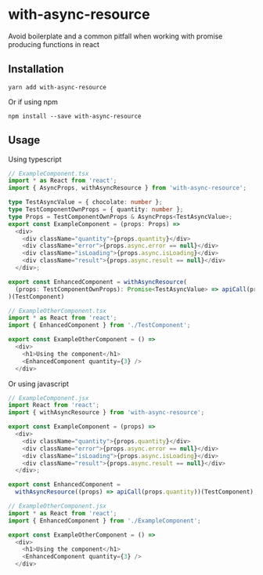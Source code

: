 # with-async-resource

Avoid boilerplate and a common pitfall when working with promise producing functions in react

## Installation

`yarn add with-async-resource`

Or if using npm

`npm install --save with-async-resource`

## Usage

Using typescript

```typescript jsx
// ExampleComponent.tsx
import * as React from 'react';
import { AsyncProps, withAsyncResource } from 'with-async-resource';

type TestAsyncValue = { chocolate: number };
type TestComponentOwnProps = { quantity: number };
type Props = TestComponentOwnProps & AsyncProps<TestAsyncValue>;
export const ExampleComponent = (props: Props) =>
  <div>
    <div className="quantity">{props.quantity}</div>
    <div className="error">{props.async.error == null}</div>
    <div className="isLoading">{props.async.isLoading}</div>
    <div className="result">{props.async.result == null}</div>
  </div>;

export const EnhancedComponent = withAsyncResource(
  (props: TestComponentOwnProps): Promise<TestAsyncValue> => apiCall(props.quantity)
)(TestComponent)

// ExampleOtherComponent.tsx
import * as React from 'react';
import { EnhancedComponent } from './TestComponent';

export const ExampleOtherComponent = () =>
  <div>
    <h1>Using the component</h1>  
    <EnhancedComponent quantity={3} />
  </div>
```

Or using javascript

```javascript
// ExampleComponent.jsx
import React from 'react';
import { withAsyncResource } from 'with-async-resource';

export const ExampleComponent = (props) =>
  <div>
    <div className="quantity">{props.quantity}</div>
    <div className="error">{props.async.error == null}</div>
    <div className="isLoading">{props.async.isLoading}</div>
    <div className="result">{props.async.result == null}</div>
  </div>;

export const EnhancedComponent = 
  withAsyncResource((props) => apiCall(props.quantity))(TestComponent);

// ExampleOtherComponent.jsx
import * as React from 'react';
import { EnhancedComponent } from './ExampleComponent';

export const ExampleOtherComponent = () =>
  <div>
    <h1>Using the component</h1>  
    <EnhancedComponent quantity={3} />
  </div>
```

